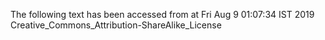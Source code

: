 The following text has been accessed from at Fri Aug 9 01:07:34 IST 2019
Creative_Commons_Attribution-ShareAlike_License
